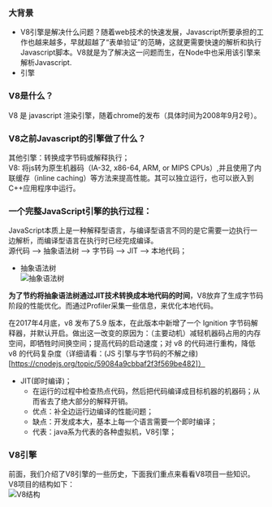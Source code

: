 ### 大背景  
- V8引擎是解决什么问题？随着web技术的快速发展，Javascript所要承担的工作也越来越多，早就超越了“表单验证”的范畴，这就更需要快速的解析和执行Javascript脚本。V8就是为了解决这一问题而生，在Node中也采用该引擎来解析Javascript. 
- 引擎

### V8是什么？  
V8 是 javascript 渲染引擎，随着chrome的发布（具体时间为2008年9月2号）。  


### V8之前Javascript的引擎做了什么？  
其他引擎：转换成字节码或解释执行；  
V8: 将js转为原生机器码（IA-32, x86-64, ARM, or MIPS CPUs）,并且使用了内联缓存（inline caching）等方法来提高性能。其可以独立运行，也可以嵌入到C++应用程序中运行。


### 一个完整JavaScript引擎的执行过程：

JavaScript本质上是一种解释型语言，与编译型语言不同的是它需要一边执行一边解析，而编译型语言在执行时已经完成编译。   
源代码 --> 抽象语法树 --> 字节码 --> JIT --> 本地代码；

- 抽象语法树   
![抽象语法树](https://ask.qcloudimg.com/http-save/yehe-1148531/rhiurti5js.png?imageView2/2/w/1620)

**为了节约将抽象语法树通过JIT技术转换成本地代码的时间**，V8放弃了生成字节码阶段的性能优化。而通过Profiler采集一些信息，来优化本地代码。  

在2017年4月底，v8 发布了5.9 版本，在此版本中新增了一个 Ignition 字节码解释器，并默认开启。做出这一改变的原因为：（主要动机）减轻机器码占用的内存空间，即牺牲时间换空间；提高代码的启动速度；对 v8 的代码进行重构，降低 v8 的代码复杂度（详细请看：(JS 引擎与字节码的不解之缘)[https://cnodejs.org/topic/59084a9cbbaf2f3f569be482]）


- JIT(即时编译)；
    - 在运行的过程中检查热点代码，然后把代码编译成目标机器的机器码；从而省去了绝大部分的解释开销。
    - 优点：补全边运行边编译的性能问题；
    - 缺点：开发成本大，基本上每一个语言需要一个即时编译；
    - 代表：java系为代表的各种虚拟机，V8引擎；

### V8引擎
前面，我们介绍了V8引擎的一些历史，下面我们重点来看看V8项目一些知识。  
V8项目的结构如下：   
![V8结构](https://ask.qcloudimg.com/http-save/yehe-1148531/2oihcp6vtv.png?imageView2/2/w/1620)  












